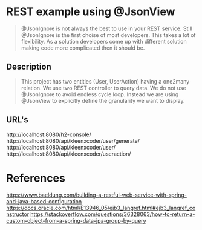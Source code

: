 # REST example using @JsonView
> @JsonIgnore is not always the best to use in your REST service. Still @JsonIgnore is the first choise of most developers. This takes a lot of flexibility. As a solution developers come up with different solution making code more complicated then it should be.

## Description
> This project has two entities (User, UserAction) having a one2many relation. We use two REST controller to query data. We do not use @JsonIgnore to avoid endless cycle loop. Instead we are using @JsonView to explicitly define the granularity we want to display.

## URL's
http://localhost:8080/h2-console/ </br>
http://localhost:8080/api/kleenxcoder/user/generate/ </br>
http://localhost:8080/api/kleenxcoder/user/ </br>
http://localhost:8080/api/kleenxcoder/useraction/ </br>

# References
https://www.baeldung.com/building-a-restful-web-service-with-spring-and-java-based-configuration
https://docs.oracle.com/html/E13946_05/ejb3_langref.html#ejb3_langref_constructor
https://stackoverflow.com/questions/36328063/how-to-return-a-custom-object-from-a-spring-data-jpa-group-by-query
